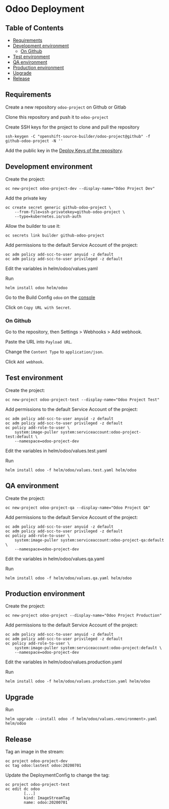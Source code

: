 # Odoo Deployment

## Table of Contents
* [Requirements](#Requirements)
* [Development environment](#Development-environment)
  * [On Github](#On-Github)
* [Test environment](#Test-environment)
* [QA environment](#QA-environment)
* [Production environment](#Production-environment)
* [Upgrade](#Upgrade)
* [Release](#Release)

## Requirements

Create a new repository `odoo-project` on Github or Gitlab

Clone this repository and push it to `odoo-project`

Create SSH keys for the project to clone and pull the repository
```shell script
ssh-keygen -C "openshift-source-builder/odoo-project@github" -f github-odoo-project -N ''
```
Add the public key in the [Deploy Keys of the repository](https://github.com).

## Development environment

Create the project:
```shell script
oc new-project odoo-project-dev --display-name="Odoo Project Dev"
```
Add the private key
```shell script
oc create secret generic github-odoo-project \
    --from-file=ssh-privatekey=github-odoo-project \
    --type=kubernetes.io/ssh-auth
```
Allow the builder to use it:
```shell script
oc secrets link builder github-odoo-project
```
Add permissions to the default Service Account of the project:
```shell script
oc adm policy add-scc-to-user anyuid -z default
oc adm policy add-scc-to-user privileged -z default
```
Edit the variables in helm/odoo/values.yaml

Run
```shell script
helm install odoo helm/odoo
```
Go to the Build Config `odoo` on the [console](https://console-openshift-console.apps.do1.ursasys.net)

Click on `Copy URL with Secret`.

### On Github

Go to the repository, then Settings > Webhooks > Add webhook.

Paste the URL into `Payload URL`.

Change the `Content Type` to `application/json`.

Click `Add webhook`.

## Test environment

Create the project:
```shell script
oc new-project odoo-project-test --display-name="Odoo Project Test"
```
Add permissions to the default Service Account of the project:
```shell script
oc adm policy add-scc-to-user anyuid -z default
oc adm policy add-scc-to-user privileged -z default
oc policy add-role-to-user \
    system:image-puller system:serviceaccount:odoo-project-test:default \
    --namespace=odoo-project-dev
```
Edit the variables in helm/odoo/values.test.yaml

Run
```shell script
helm install odoo -f helm/odoo/values.test.yaml helm/odoo
```

## QA environment

Create the project:
```shell script
oc new-project odoo-project-qa --display-name="Odoo Project QA"
```
Add permissions to the default Service Account of the project:
```shell script
oc adm policy add-scc-to-user anyuid -z default
oc adm policy add-scc-to-user privileged -z default
oc policy add-role-to-user \
    system:image-puller system:serviceaccount:odoo-project-qa:default \
    --namespace=odoo-project-dev
```
Edit the variables in helm/odoo/values.qa.yaml

Run
```shell script
helm install odoo -f helm/odoo/values.qa.yaml helm/odoo
```

## Production environment

Create the project:
```shell script
oc new-project odoo-project --display-name="Odoo Project Production"
```
Add permissions to the default Service Account of the project:
```shell script
oc adm policy add-scc-to-user anyuid -z default
oc adm policy add-scc-to-user privileged -z default
oc policy add-role-to-user \
    system:image-puller system:serviceaccount:odoo-project:default \
    --namespace=odoo-project-dev
```
Edit the variables in helm/odoo/values.production.yaml

Run
```shell script
helm install odoo -f helm/odoo/values.production.yaml helm/odoo
```

## Upgrade

Run
```shell script
helm upgrade --install odoo -f helm/odoo/values.<environment>.yaml helm/odoo
```

## Release

Tag an image in the stream:
```shell script
oc project odoo-project-dev
oc tag odoo:lastest odoo:20200701
```

Update the DeploymentConfig to change the tag:
```shell script
oc project odoo-project-test
oc edit dc odoo
        [...]
        kind: ImageStreamTag
        name: odoo:20200701
```